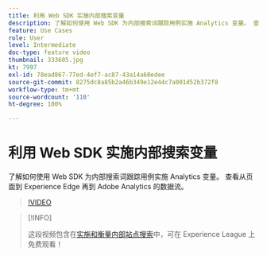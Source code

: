 ```yaml
---
title: 利用 Web SDK 实施内部搜索变量
description: 了解如何使用 Web SDK 为内部搜索词跟踪用例实施 Analytics 变量。 查看从页面到 Experience Edge 再到 Adobe Analytics 的数据流。
feature: Use Cases
role: User
level: Intermediate
doc-type: feature video
thumbnail: 333605.jpg
kt: 7997
exl-id: 78ead867-77ed-4ef7-ac87-43a14a60edee
source-git-commit: 8275dc8a85b2a46b349e12e44c7a001d52b372f8
workflow-type: tm+mt
source-wordcount: '110'
ht-degree: 100%

---
```


# 利用 Web SDK 实施内部搜索变量

了解如何使用 Web SDK 为内部搜索词跟踪用例实施 Analytics 变量。 查看从页面到 Experience Edge 再到 Adobe Analytics 的数据流。

>[!VIDEO](https://video.tv.adobe.com/v/333605/?quality=12&learn=on)

>[!INFO]
>
> 这段视频包含在[实施和衡量内部站点搜索](https://experienceleague.adobe.com/?recommended=Analytics-U-1-2021.1.search)中，可在 Experience League 上免费观看！